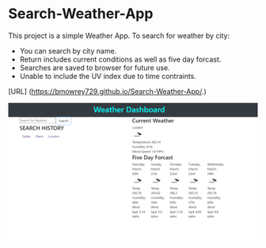 # Search-Weather-App


This project is a simple Weather App. To search for weather by city:

* You can search by city name.
* Return includes current conditions as well as five day forcast.
* Searches are saved to browser for future use.
* Unable to include the UV index due to time contraints.

[URL] (https://bmowrey729.github.io/Search-Weather-App/.)

![Screen Shot ](/assets/WeatherDash.PNG)
